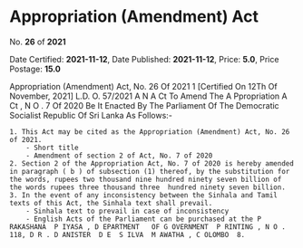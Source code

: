 # Appropriation (Amendment) Act

No. **26** of **2021**

Date Certified: **2021-11-12**, Date Published: **2021-11-12**, Price: **5.0**, Price Postage: **15.0**

Appropriation (Amendment) Act, No. 26 Of 2021 1
[Certified On 12Th Of November, 2021]
L.D.  O. 57/2021
A N  A Ct   To   Amend   The  A Ppropriation  A Ct , N O . 7  Of  2020
Be It Enacted By The Parliament Of The Democratic Socialist Republic Of Sri Lanka As Follows:-

    1. This Act may be cited as the Appropriation (Amendment) Act, No. 26 of 2021.
        - Short title
        - Amendment of section 2 of Act, No. 7 of 2020
    2. Section 2 of the Appropriation Act, No. 7 of 2020 is hereby amended in paragraph ( b ) of subsection (1) thereof, by the substitution for the words, rupees two thousand nine hundred ninety seven billion of the words rupees three thousand three  hundred ninety seven billion.
    3. In the event of any inconsistency between the Sinhala and Tamil texts of this Act, the Sinhala text shall prevail.
        - Sinhala text to prevail in case of inconsistency
        - English Acts of the Parliament can be purchased at the P RAKASHANA  P IYASA , D EPARTMENT   OF G OVERNMENT  P RINTING , N O . 118, D R . D ANISTER  D E  S ILVA  M AWATHA , C OLOMBO  8.
